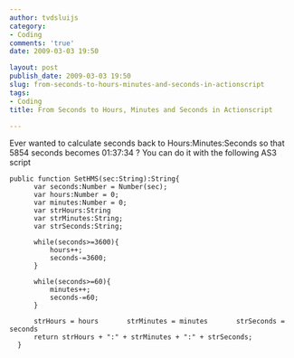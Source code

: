 ```yaml
---
author: tvdsluijs
category:
- Coding
comments: 'true'
date: 2009-03-03 19:50

layout: post
publish_date: 2009-03-03 19:50
slug: from-seconds-to-hours-minutes-and-seconds-in-actionscript
tags:
- Coding
title: From Seconds to Hours, Minutes and Seconds in Actionscript

---
```

Ever wanted to calculate seconds back to Hours:Minutes:Seconds so that 5854
seconds becomes 01:37:34 ? You can do it with the following AS3 script

    
    
    public function SetHMS(sec:String):String{   
          var seconds:Number = Number(sec);   
          var hours:Number = 0;   
          var minutes:Number = 0;   
          var strHours:String   
          var strMinutes:String;   
          var strSeconds:String;   
      
          while(seconds>=3600){   
              hours++;   
              seconds-=3600;   
          }   
      
          while(seconds>=60){   
              minutes++;   
              seconds-=60;   
          }                
      
          strHours = hours       strMinutes = minutes       strSeconds = seconds   
          return strHours + ":" + strMinutes + ":" + strSeconds;   
      }


